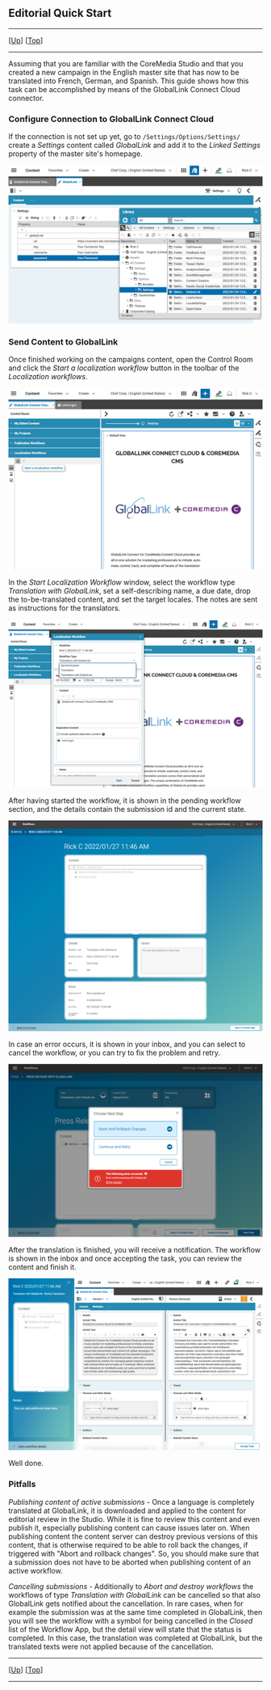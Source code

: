 ## Editorial Quick Start

--------------------------------------------------------------------------------

\[[Up](README.md)\] \[[Top](#top)\]

--------------------------------------------------------------------------------

Assuming that you are familiar with the CoreMedia Studio and that you created a
new campaign in the English master site that has now to be translated into
French, German, and Spanish. This guide shows how this task can be accomplished
by means of the GlobalLink Connect Cloud connector.

### Configure Connection to GlobalLink Connect Cloud

If the connection is not set up yet, go to `/Settings/Options/Settings/` create
a _Settings_ content called _GlobalLink_ and add it to the _Linked Settings_
property of the master site's homepage.

![GCC Settings](img/gcc-settings.png)

### Send Content to GlobalLink

Once finished working on the campaigns content, open the Control Room and click
the _Start a localization workflow_ button in the toolbar of the
_Localization workflows_.

![GCC Start Workflow](img/gcc-start-wf.png)

In the _Start Localization Workflow_ window, select the workflow type
_Translation with GlobalLink_, set a self-describing name, a due date, drop the
to-be-translated content, and set the target locales.
The notes are sent as instructions for the translators.

![GCC Select](img/gcc-select-type.png)

After having started the workflow, it is shown in the pending workflow section,
and the details contain the submission id and the current state.

![GCC Running](img/gcc-running.png)

In case an error occurs, it is shown in your inbox, and you can select to cancel
the workflow, or you can try to fix the problem and retry.

![GCC Error Handling](img/gcc-connect-error.png)

After the translation is finished, you will receive a notification. The workflow
is shown in the inbox and once accepting the task, you can review the content
and finish it. 

![GCC Success](img/gcc-success.png)

Well done.

### Pitfalls

*Publishing content of active submissions* - Once a language is completely 
translated at GlobalLink, it is downloaded and applied to the content for 
editorial review in the Studio. While it is fine to review this content and even 
publish it, especially publishing content can cause issues later on. When 
publishing content the content server can destroy previous versions of this 
content, that is otherwise required to be able to roll back the changes, if 
triggered with "Abort and rollback changes". So, you should make sure that
a submission does not have to be aborted when publishing content of an active
workflow.

*Cancelling submissions* - Additionally to _Abort and destroy workflows_ the 
workflows of type _Translation with GlobalLink_ can be cancelled so that also
GlobalLink gets notified about the cancellation. In rare cases, when for example
the submission was at the same time completed in GlobalLink, then you will see 
the workflow with a symbol for being cancelled in the _Closed_ list of the 
Workflow App, but the detail view will state that the status is completed. 
In this case, the translation was completed at GlobalLink, but the translated
texts were not applied because of the cancellation.

--------------------------------------------------------------------------------

\[[Up](README.md)\] \[[Top](#top)\]

--------------------------------------------------------------------------------
